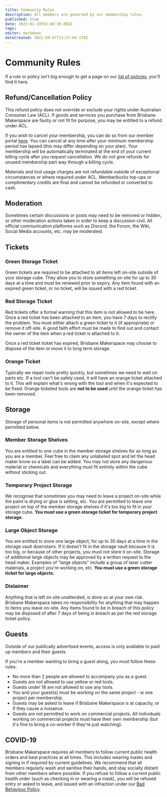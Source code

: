 ```yaml
---
title: Community Rules
description: All members are governed by our membership rules.
published: true
date: 2023-01-19T03:40:19.865Z
tags: 
editor: markdown
dateCreated: 2021-09-07T13:27:04.174Z
---
```


# Community Rules
If a rule or policy isn't big enough to get a page on our [list of policies](/policies), you'll find it here.

## Refund/Cancellation Policy
This refund policy does not override or exclude your rights under Australian Consumer Law (ACL). If goods and services you purchase from Brisbane Makerspace are faulty or not fit for purpose, you may be entitled to a refund under ACL.

If you wish to cancel your membership, you can do so from our member portal [here](https://portal.brisbanemaker.space). You can cancel at any time after your minimum membership period has lapsed (this may differ depending on your plan). Your membership will be automatically terminated at the end of your current billing cycle after you request cancellation. We do not give refunds for unused membership part way through a billing cycle.

Materials and tool usage charges are not refundable outside of exceptional circumstances or where required under ACL. Memberbucks top-ups or complimentary credits are final and cannot be refunded or converted to cash.

## Moderation
Sometimes certain discussions or posts may need to be removed or hidden, or other moderation actions taken in order to keep a discussion civil. All official communication platforms such as Discord, the Forum, the Wiki, Social Media accounts, etc. may be moderated.

## Tickets
### Green Storage Ticket
Green tickets are required to be attached to all items left on-site outside of your storage cube. They allow you to store something on site for up to 30 days at a time and must be renewed prior to expiry. Any item found with an expired green ticket, or no ticket, will be issued with a red ticket.

### Red Storage Ticket
Red tickets offer a formal warning that this item is not allowed to be here. Once a red ticket has been attached to an item, you have 7 days to rectify the problem. You must either attach a green ticket to it (if appropriate) or remove it off-site. A good faith effort must be made to find out and contact the owner of the item when a red ticket is attached to it.

Once a red ticket ticket has expired, Brisbane Makerspace may choose to dispose of the item or move it to long term storage.

### Orange Ticket
Typically we repair tools pretty quickly, but sometimes we need to wait on parts etc. If a tool can't be safely used, it will have an orange ticket attached to it. This will explain what's wrong with the tool and when it's expected to be fixed. Orange ticketed tools are **not to be used** until the orange ticket has been removed.

## Storage
Storage of personal items is not permitted anywhere on-site, except where permitted below.
### Member Storage Shelves
You are entitled to one cube in the member storage shelves for as long as you are a member. Feel free to claim any unlabeled spot and let the head maker know so a label can be added. You may not store any dangerous material or chemicals and everything must fit entirely within the cube without sticking out.

### Temporary Project Storage
We recognise that sometimes you may need to leave a project on-site while the paint is drying or glue is setting, etc. You are permitted to leave one project on top of the member storage shelves if it's too big to fit in your storage cube. **You must use a green storage ticket for temporary project storage.**

### Large Object Storage
You are entitled to store one large object, for up to 30 days at a time in the storage vault downstairs. If it doesn't fit in the storage vault because it is too big, or because of other projects, you must not store it on-site. Storage of additional large objects may be approved by a written request to the head maker. Examples of "large objects" include a group of laser cutter materials, a project you're working on, etc. **You must use a green storage ticket for large objects.**

### Dislaimer
Anything that is left on site unattended, is done so at your own risk. Brisbane Makerspace takes no responsibility for anything that may happen to items you leave on-site. Any items found to be in breach of this policy may be disposed of after 7 days of being in breach as per the red storage ticket policy.

## Guests
Outside of our publically advertised events, access is only available to paid up members and their guests.

If you're a member wanting to bring a guest along, you must follow these rules:
* No more than 2 people are allowed to accompany you as a guest.
* Guests are not allowed to use yellow or red tools.
* Guests under 18 are not allowed to use any tools.
* You and your guest(s) must be working on the same project - ie one project per membership.
* Guests may be asked to leave if Brisbane Makerspace is at capacity, or if they cause a nuisance.
* Guests are not permitted to work on commercial projects. All individuals working on commercial projects must have their own membership (but it's fine to bring a co-worker if they're just watching).

## COVID-19
Brisbane Makerspace requires all members to follow current public health orders and best practices at all times. This includes wearing masks and signing in if required by current guidelines. We recommend that all members regularly wash and sanitise their hands, and stay socially distant from other members where possible. If you refuse to follow a current public health order (such as checking in or wearing a mask), you will be refused entry or asked to leave, and issued with an infraction under our [Bad Behaviour Policy](/policies/bad-behaviour).
